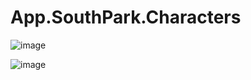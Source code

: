 # App.SouthPark.Characters

![image](https://user-images.githubusercontent.com/33737009/184480509-7020597c-478b-42e2-8f5f-df9db50ae5b4.png)

![image](https://user-images.githubusercontent.com/33737009/184480512-73aa5900-1fc6-4d47-9144-36ae6a7b83cc.png)
